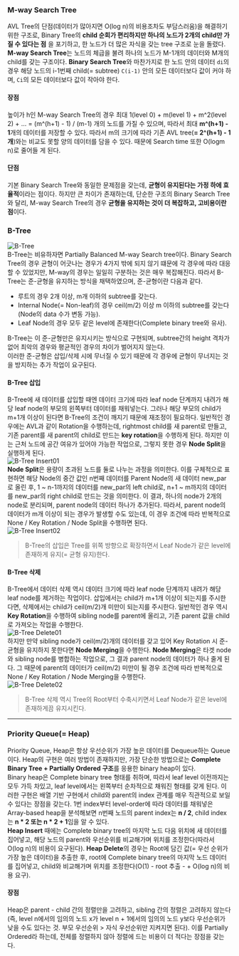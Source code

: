 
### M-way Search Tree
AVL Tree의 단점(데이터가 많아지면 O(log n)의 비용조차도 부담스러움)을 해결하기 위한 구조로, Binary Tree의 **child 순회가 편리하지만 하나의 노드가 2개의 child만 가질 수 있다는 점** 을 포기하고, 한 노드가 더 많은 자식을 갖는 tree 구조로 눈을 돌렸다.<br>
 **M-way Search Tree**는 노드의 체급을 불려 하나의 노드가 M-1개의 데이터와 M개의 child를 갖는 구조이다. **Binary Search Tree**와 마찬가지로 한 노드 안의 데이터 `di`의 경우 해당 노드의 i-1번째 child(= subtree) `C(i-1)` 안의 모든 데이터보다 값이 커야 하며, `Ci`의 모든 데이터보다 값이 작아야 한다. 
#### 장점 
높이가 h인 M-way Search Tree의 경우 최대 1(level 0) + m(level 1) + m^2(level 2) + ... = (m^(h+1) - 1) / (m-1) 개의 노드를 가질 수 있으며, 따라서 최대 **m^(h+1) - 1**개의 데이터를 저장할 수 있다. 따라서 m의 크기에 따라 기존 AVL tree(**= 2^(h+1) - 1개**)와는 비교도 못할 양의 데이터를 담을 수 있다. 때문에 Search time 또한 O(logm n)로 줄어들 게 된다. 
#### 단점 
기본 Binary Search Tree와 동일한 문제점을 갖는데, **균형이 유지된다는 가정 하에 효율적**이라는 점이다. 하지만 큰 차이가 존재하는데, 단순한 구조의 Binary Search Tree와 달리, M-way Search Tree의 경우 **균형을 유지하는 것이 더 복잡하고, 고비용이란 점**이다.

### B-Tree

![B-Tree](https://user-images.githubusercontent.com/86412960/147461988-1dc8b79a-6801-4084-abb5-6532ea1ac19d.png)<br>
B-Tree는 비유하자면 Partially Balanced M-way Search tree이다. Binary Search Tree의 경우 균형이 어긋나는 경우가 4가지 밖에 되지 않기 떄문에 각 경우에 따라 대응할 수 있었지만, M-way의 경우는 일일히 구분하는 것은 매우 복잡해진다. 따라서 B-Tree는 준-균형을 유지하는 방식을 채택하였으며, 준-균형이란 다음과 같다.
*  루트의 경우 2개 이상, m개 이하의 subtree를 갖는다.
*  Internal Node(= Non-leaf)의 경우 ceil(m/2) 이상 m 이하의 subtree를 갖는다(Node의 data 수가 변동 가능). 
*  Leaf Node의 경우 모두 같은 level에 존재한다(Complete binary tree와 유사).

B-Tree는 이 준-균형만은 유지시키는 방식으로 구현되며, subtree간의 height 격차가 없어 최악의 경우와 평균적인 경우의 차이가 벌어지지 않는다. <br>
이러한 준-균형은 삽입/삭제 시에 무너질 수 있기 때문에 각 경우에 균형이 무너지는 것을 방지하는 추가 작업이 요구된다. 
#### B-Tree 삽입
B-Tree에 새 데이터를 삽입할 때엔 데이터 크기에 따라 leaf node 단계까지 내려가 해당 leaf node의 부모의 왼쪽부터 데이터를 채워넣는다. 그러나 해당 부모의 child가 m+1개 이상이 된다면 B-Tree의 조건이 깨지기 때문에 재조정이 필요하다. 일반적인 경우에는 AVL과 같이 Rotation을 수행하는데, rightmost child를 새 parent로 만들고, 기존 parent를 새 parent의 child로 만드는 **key rotation**을 수행하게 된다. 하지만 이는 근처 노드에 공간 여유가 있어야 가능한 작업으로, 그렇지 못한 경우 **Node Split**을 실행하게 된다. <br>
![B-Tree Insert01](https://user-images.githubusercontent.com/86412960/147466201-1867e039-ce3e-4e91-b279-0c6a09672406.png)<br>
**Node Split**은 용량이 초과된 노드를 둘로 나누는 과정을 의미한다. 이를 구체적으로 표현하면 해당 Node의 중간 값인 n번째  데이터를 Parent Node의 새 데이터 new_par로 올린 후, 1 ~ n-1까지의 데이터를 new_par의 left child로, n+1 ~ m까지의 데이터를 new_par의 right child로 만드는 것을 의미한다. 이 결과, 하나의 node가 2개의 node로 분리되며, parent node의 데이터 하나가 추가된다. 따라서, parent node의 데이터가 m개 이상이 되는 경우가 발생할 수도 있는데, 이 경우 조건에 따라 반복적으로 None / Key Rotation / Node Split을 수행하면 된다.<br>
![B-Tree Insert02](https://user-images.githubusercontent.com/86412960/147466206-ee08b2c1-a528-4afc-a483-f242251f9439.png)<br>
> B-Tree의 삽입은 Tree를 위쪽 방향으로 확장하면서 Leaf Node가 같은 level에 존재하게 유지(= 균형 유지)한다. 
#### B-Tree 삭제
B-Tree에서 데이터 삭제 역시 데이터 크기에 따라 leaf node 단계까지 내려가 해당 leaf node를 제거하는 작업이다. 삽입에서는 child가 m+1개 이상이 되는지를 주시한다면, 삭제에서는 child가 ceil(m/2)개 미만이 되는지를 주시한다. 일반적인 경우 역시 **Key Rotation**을 수행하여 sibling node를 parent에 올리고, 기존 parent 값을 child로 가져오는 작업을 수행한다.<br>
![B-Tree Delete01](https://user-images.githubusercontent.com/86412960/147466210-f28a8cf2-9c05-419c-864f-cc51388e5d87.png)<br>
하지만 만약 sibling node가 ceil(m/2)개의 데이터를 갖고 있어 Key Rotation 시 준-균형을 유지하지 못한다면 **Node Merging**을 수행한다. **Node Merging**은 타겟 node와 sibling node를 병합하는 작업으로, 그 결과 parent node의 데이터가 하나 줄게 된다. 그 때문에 parent의 데이터가 ceil(m/2) 미만이 될 경우 조건에 따라 반복적으로 None / Key Rotation / Node Merging을 수행한다.<br>
![B-Tree Delete02](https://user-images.githubusercontent.com/86412960/147466354-dca2fd5c-43f0-47ca-a178-95c33465385a.png)<br>
> B-Tree 삭제 역시 Tree의 Root부터 수축시키면서 Leaf Node가 같은 level에 존재하게끔 유지시킨다.

---------------------------------------------


### Priority Queue(= Heap)
Priority Queue, Heap은 항상 우선순위가 가장 높은 데이터를 Dequeue하는 Queue이다. Heap의 구현은 여러 방법이 존재하지만, 가장 단순한 방법으로는 **Complete Binary Tree + Partially Ordered 구조**를 응용한 binary heap이 있다.<br>
Binary heap은 Complete binary tree 형태를 취하며, 따라서 leaf level 이전까지는 모두 가득 차있고, leaf level에서는 왼쪽부터 순차적으로 채워진 형태를 갖게 된다. 이러한 구현은 배열 기반 구현에서 child와 parent의 index 관계를 매우 직관적으로 보일 수 있다는 장점을 갖는다. 1번 index부터 level-order에 따라 데이터를 채워넣은 Array-based heap을 분석해보면 n번째 노드의 parent index는 **n / 2**, child index는 **n * 2 또는 n * 2 + 1**임을 알 수 있다.<br>
**Heap Insert** 때에는 Complete binary tree의 마지막 노드 다음 위치에 새 데이터를 집어넣고, 해당 노드의 parent와 우선순위를 비교해가며 위치를 조정한다(따라서 O(log n)의 비용이 요구된다). **Heap Delete**의 경우는 Root에 담긴 값(= 우선 순위가 가장 높은 데이터)을 추출한 후, root에 Complete binary tree의 마지막 노드 데이터를 집어넣고, child와 비교해가며 위치를 조정한다(O(1) - root 추출 - + O(log n)의 비용 요구). 
#### 장점
Heap은 parent - child 간의 정렬만을 고려하고, sibling 간의 정렬은 고려하지 않는다(즉, level n에서의 임의의 노드 x가 level n + 1에서의 임의의 노드 y보다 우선순위가 낮을 수도 있다는 것. 부모 우선순위 > 자식 우선순위만 지켜지면 된다). 이를 Partially Ordered라 하는데, 전체를 정렬하지 않아 정렬에 드는 비용이 더 적다는 장점을 갖는다. 
